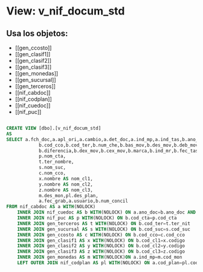# View: v_nif_docum_std

## Usa los objetos:
- [[gen_ccosto]]
- [[gen_clasif1]]
- [[gen_clasif2]]
- [[gen_clasif3]]
- [[gen_monedas]]
- [[gen_sucursal]]
- [[gen_terceros]]
- [[nif_cabdoc]]
- [[nif_codplan]]
- [[nif_cuedoc]]
- [[nif_puc]]

```sql

CREATE VIEW [dbo].[v_nif_docum_std]
AS
SELECT a.fch_doc,a.apl_ori,a.cambio,a.det_doc,a.ind_mp,a.ind_tas,b.ano_doc,b.per_doc,b.sub_tip,b.tip_doc,b.num_doc,b.reg_doc,b.cod_cta,b.trans,b.cod_suc,
			b.cod_cco,b.cod_ter,b.num_che,b.bas_mov,b.des_mov,b.deb_mov,b.cre_mov,b.tip_mov,b.fch_mov,b.cod_cl1,b.cod_cl2,b.cod_cl3,b.cod_dif,
			b.diferencia,b.dex_mov,b.cex_mov,b.marca,b.ind_mr,b.fec_tas,b.tasa,
			p.nom_cta,
			t.ter_nombre,
			s.nom_suc,
			c.nom_cco,
			x.nombre AS nom_cl1,
			y.nombre AS nom_cl2,
			z.nombre AS nom_cl3,
			m.des_mon,pl.des_plan,
			a.fec_grab,a.usuario,b.num_concil
FROM nif_cabdoc AS a WITH(NOLOCK)
	INNER JOIN nif_cuedoc AS b WITH(NOLOCK) ON a.ano_doc=b.ano_doc AND a.per_doc=b.per_doc AND a.sub_tip=b.sub_tip AND a.num_doc=b.num_doc
	INNER JOIN nif_puc AS p WITH(NOLOCK) ON b.cod_cta=p.cod_cta
	INNER JOIN gen_terceros AS t WITH(NOLOCK) ON b.cod_ter=t.ter_nit
	INNER JOIN gen_sucursal AS s WITH(NOLOCK) ON b.cod_suc=s.cod_suc
	INNER JOIN gen_ccosto AS c WITH(NOLOCK) ON b.cod_cco=c.cod_cco
	INNER JOIN gen_clasif1 AS x WITH(NOLOCK) ON b.cod_cl1=x.codigo
	INNER JOIN gen_clasif2 AS y WITH(NOLOCK) ON b.cod_cl2=y.codigo
	INNER JOIN gen_clasif3 AS z WITH(NOLOCK) ON b.cod_cl3=z.codigo
	INNER JOIN gen_monedas AS m WITH(NOLOCK)ON a.ind_mp=m.cod_mon
	LEFT OUTER JOIN nif_codplan AS pl WITH(NOLOCK) ON a.cod_plan=pl.cod_plan

```

